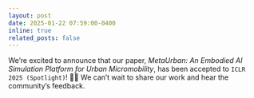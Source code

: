 ```yaml
---
layout: post
date: 2025-01-22 07:59:00-0400
inline: true
related_posts: false
---
```


We’re excited to announce that our paper, _MetaUrban: An Embodied AI Simulation Platform for Urban Micromobility_, has been accepted to `ICLR 2025 (Spotlight)`! 🎉🚀 We can’t wait to share our work and hear the community’s feedback.

